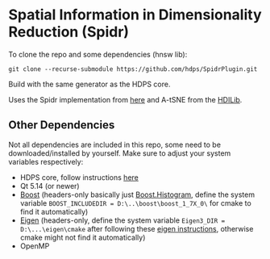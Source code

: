 # Spatial Information in Dimensionality Reduction (Spidr)

To clone the repo and some dependencies (hnsw lib):

```git clone --recurse-submodule https://github.com/hdps/SpidrPlugin.git```

Build with the same generator as the HDPS core.

Uses the Spidr implementation from [here](https://github.com/alxvth/Spidr/) and A-tSNE from the [HDILib](https://github.com/biovault/HDILib).

## Other Dependencies
Not all dependencies are included in this repo, some need to be downloaded/installed by yourself. 
Make sure to adjust your system variables respectively:
- HDPS core, follow instructions [here](https://github.com/hdps/core)
- Qt 5.14 (or newer)
- [Boost](https://www.boost.org/) (headers-only basically just [Boost.Histogram](https://www.boost.org/doc/libs/1_73_0/libs/histogram/doc/html/index.html), define the system variable `BOOST_INCLUDEDIR = D:\..\boost\boost_1_7X_0\` for cmake to find it automatically)
- [Eigen](http://eigen.tuxfamily.org/index.php?title=Main_Page) (headers-only, define the system variable `Eigen3_DIR = D:\...\eigen\cmake` after following these [eigen instructions](https://gitlab.com/libeigen/eigen/-/blob/master/INSTALL), otherwise cmake might not find it automatically)
- OpenMP
